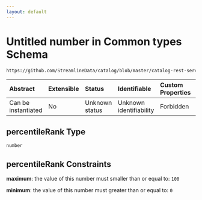 ```yaml
---
layout: default
---
```

# Untitled number in Common types Schema

```txt
https://github.com/StreamlineData/catalog/blob/master/catalog-rest-service/src/main/resources/json/schema/type/common.json#/definitions/usageStats/properties/percentileRank
```



| Abstract            | Extensible | Status         | Identifiable            | Custom Properties | Additional Properties | Access Restrictions | Defined In                                                     |
| :------------------ | :--------- | :------------- | :---------------------- | :---------------- | :-------------------- | :------------------ | :------------------------------------------------------------- |
| Can be instantiated | No         | Unknown status | Unknown identifiability | Forbidden         | Allowed               | none                | [common.json*](common.md) |

## percentileRank Type

`number`

## percentileRank Constraints

**maximum**: the value of this number must smaller than or equal to: `100`

**minimum**: the value of this number must greater than or equal to: `0`
